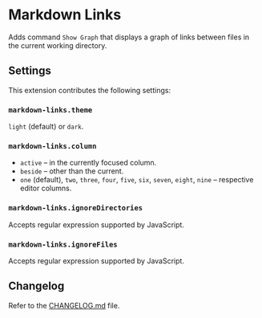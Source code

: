 # Markdown Links

Adds command `Show Graph` that displays a graph of links between files in the current working directory.

## Settings

This extension contributes the following settings:

### `markdown-links.theme`

`light` (default) or `dark`.

### `markdown-links.column`

- `active` – in the currently focused column.
- `beside` – other than the current.
- `one` (default), `two`, `three`, `four`, `five`, `six`, `seven`, `eight`, `nine` – respective editor columns.

### `markdown-links.ignoreDirectories`

Accepts regular expression supported by JavaScript.

### `markdown-links.ignoreFiles`

Accepts regular expression supported by JavaScript.

## Changelog

Refer to the [CHANGELOG.md](CHANGELOG.md) file.
